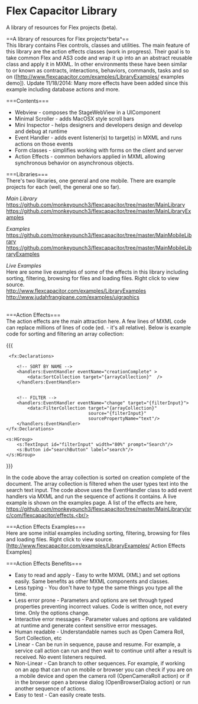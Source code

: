 Flex Capacitor Library
======

A library of resources for Flex projects (beta).

==A library of resources for Flex projects^beta^== <br/>
This library contains Flex controls, classes and utilities. The main feature of this library are the action effects classes (work in progress). Their goal is to take common Flex and AS3 code and wrap it up into an an abstract reusable class and apply it in MXML. In other environments these have been similar to or known as contracts, interactions, behaviors, commands, tasks and so on ([http://www.flexcapacitor.com/examples/LibraryExamples/ examples demo]). Update 11/18/2014: Many more effects have been added since this example including database actions and more.<br/>

===Contents===<br/>
  * Webview - composes the StageWebView in a UIComponent 
  * Minimal Scroller - adds MacOSX style scroll bars
  * Mini Inspector - helps designers and developers design and develop and debug at runtime
  * Event Handler - adds event listener(s) to target(s) in MXML and runs actions on those events
  * Form classes - simplifies working with forms on the client and server 
  * Action Effects - common behaviors applied in MXML allowing synchronous behavior on asynchronous objects.<br/>


===Libraries===<br/>
There's two libraries, one general and one mobile. There are example projects for each (well, the general one so far). <br/>

*Main Library*<br/>
https://github.com/monkeypunch3/flexcapacitor/tree/master/MainLibrary<br/>
https://github.com/monkeypunch3/flexcapacitor/tree/master/MainLibraryExamples<br/>

*Examples*<br/>
https://github.com/monkeypunch3/flexcapacitor/tree/master/MainMobileLibrary<br/>
https://github.com/monkeypunch3/flexcapacitor/tree/master/MainMobileLibraryExamples<br/>

*Live Examples*<br/>
Here are some live examples of some of the effects in this library including sorting, filtering, browsing for files and loading files. Right click to view source.<br/>
http://www.flexcapacitor.com/examples/LibraryExamples<br/>
http://www.judahfrangipane.com/examples/uigraphics<br/>
<br/>

===Action Effects===<br/>
The action effects are the main attraction here. A few lines of MXML code can replace millions of lines of code (ed. - it's all relative). Below is example code for sorting and filtering an array collection:<br/>

{{{
      
     <fx:Declarations>
    
        <!-- SORT BY NAME -->
        <handlers:EventHandler eventName="creationComplete" >
            <data:SortCollection target="{arrayCollection}"  />
        </handlers:EventHandler>
        
        
        <!-- FILTER -->
        <handlers:EventHandler eventName="change" target="{filterInput}">
            <data:FilterCollection target="{arrayCollection}" 
                                   source="{filterInput}" 
                                   sourcePropertyName="text"/>
        </handlers:EventHandler>
    </fx:Declarations>

    <s:HGroup>
        <s:TextInput id="filterInput" width="80%" prompt="Search"/>
        <s:Button id="searchButton" label="search"/>
    </s:HGroup>
}}}
<br/>

In the code above the array collection is sorted on creation complete of the document. The array collection is filtered when the user types text into the search text input. The code above uses the EventHandler class to add event handlers via MXML and run the sequence of actions it contains. A live example is shown on the examples page. A list of the effects are here, https://github.com/monkeypunch3/flexcapacitor/tree/master/MainLibrary/src/com/flexcapacitor/effects.<br/>


===Action Effects Examples=== <br/>
Here are some initial examples including sorting, filtering, browsing for files and loading files. Right click to view source. 
[http://www.flexcapacitor.com/examples/LibraryExamples/ Action Effects Examples]<br/>


===Action Effects Benefits=== <br/>
  * Easy to read and apply - Easy to write MXML (XML) and set options easily. Same benefits as other MXML components and classes.
  * Less typing - You don't have to type the same things you type all the time.
  * Less error prone - Parameters and options are set through typed properties preventing incorrect values. Code is written once, not every time. Only the options change. 
  * Interactive error messages - Parameter values and options are validated at runtime and generate context sensitive error messages.
  * Human readable - Understandable names such as Open Camera Roll, Sort Collection, etc
  * Linear - Can be run in sequence, pause and resume. For example, a service call action can run and then wait to continue until after a result is received. No event listeners required.  
  * Non-Linear - Can branch to other sequences. For example, if working on an app that can run on mobile or browser you can check if you are on a mobile device and open the camera roll (OpenCameraRoll action) or if in the browser open a browse dialog (OpenBrowserDialog action) or run another sequence of actions. 
  * Easy to test - Can easily create tests. <br/>
<br/>

